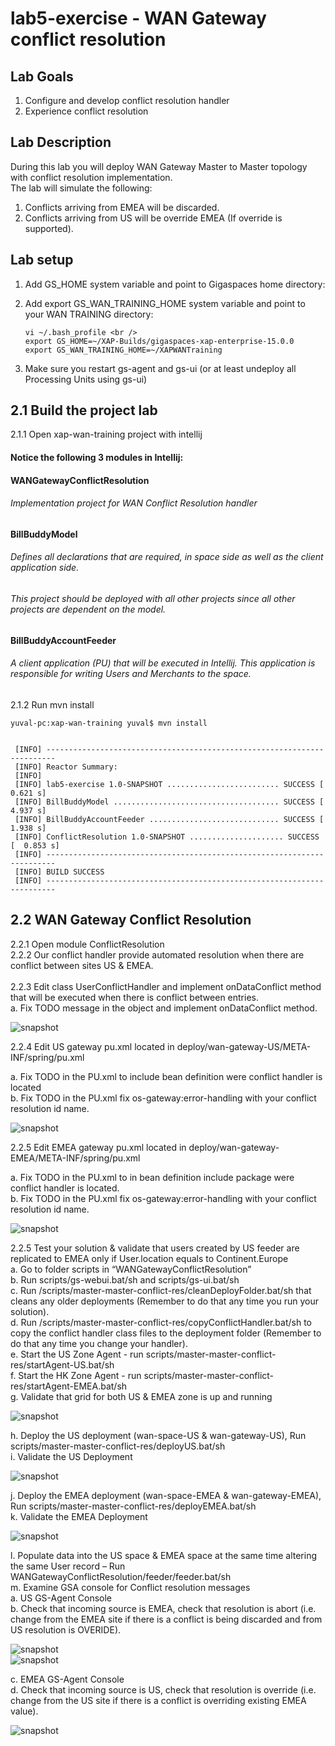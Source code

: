 # lab5-exercise - WAN Gateway conflict resolution

## Lab Goals
1. Configure and develop conflict resolution handler <br />
2. Experience conflict resolution <br />


## Lab Description
During this lab you will deploy WAN Gateway Master to Master topology with conflict resolution implementation. <br />
The lab will simulate the following: <br />
1. Conflicts arriving from EMEA will be discarded. <br />
2. Conflicts arriving from US will be override EMEA (If override is supported). <br />

## Lab setup
1.  Add GS_HOME system variable and point to Gigaspaces home directory: <br />
2.  Add export GS_WAN_TRAINING_HOME system variable and point to your WAN TRAINING directory: <br />

        vi ~/.bash_profile <br />
        export GS_HOME=~/XAP-Builds/gigaspaces-xap-enterprise-15.0.0
        export GS_WAN_TRAINING_HOME=~/XAPWANTraining
                               
3.  Make sure you restart gs-agent and gs-ui (or at least undeploy all Processing Units using gs-ui)
    
## 2.1	Build the project lab

2.1.1  Open xap-wan-training project with intellij <br />

#### Notice the following 3 modules in Intellij: ####


#### WANGatewayConflictResolution #####
###### Implementation project for WAN Conflict Resolution handler

#### BillBuddyModel #####
###### Defines all declarations that are required, in space side as well as the client application side.
###### This project should be deployed with all other projects since all other projects are dependent on the model. <br />

#### BillBuddyAccountFeeder #####
###### A client application (PU) that will be executed in Intellij. This application is responsible for writing Users and Merchants to the space. <br />

       
2.1.2 Run mvn install <br />

    yuval-pc:xap-wan-training yuval$ mvn install
    
    
     [INFO] ------------------------------------------------------------------------
     [INFO] Reactor Summary:
     [INFO] 
     [INFO] lab5-exercise 1.0-SNAPSHOT ......................... SUCCESS [  0.621 s]
     [INFO] BillBuddyModel ..................................... SUCCESS [  4.937 s]
     [INFO] BillBuddyAccountFeeder ............................. SUCCESS [  1.938 s]
     [INFO] ConflictResolution 1.0-SNAPSHOT ..................... SUCCESS [  0.853 s]
     [INFO] ------------------------------------------------------------------------
     [INFO] BUILD SUCCESS
     [INFO] ------------------------------------------------------------------------



    
## 2.2  WAN Gateway Conflict Resolution

2.2.1	 Open module ConflictResolution <br />
2.2.2	 Our conflict handler provide automated resolution when there are conflict between sites US & EMEA.  <br />        
2.2.3	Edit class UserConflictHandler and implement onDataConflict method that will be executed when there is conflict between entries. <br />
    a. Fix TODO message in the object and implement onDataConflict method. <br />

![snapshot](Pictures/Picture1.png) <br />


2.2.4	Edit US gateway pu.xml located in deploy/wan-gateway-US/META-INF/spring/pu.xml <br />
 
a.	Fix TODO in the PU.xml to include bean definition were conflict handler is located <br />
b.	Fix TODO in the PU.xml fix os-gateway:error-handling with your conflict resolution id name. <br />

![snapshot](Pictures/Picture2.png) <br />

2.2.5	Edit EMEA gateway pu.xml located in deploy/wan-gateway-EMEA/META-INF/spring/pu.xml <br />
 
a.	Fix TODO in the PU.xml to in bean definition include package were conflict handler is located. <br />
b.	Fix TODO in the PU.xml fix os-gateway:error-handling with your conflict resolution id name. <br />

![snapshot](Pictures/Picture3.png) <br />

2.2.5	Test your solution & validate that users created by US feeder are replicated to EMEA only if User.location equals to Continent.Europe <br />
a.	Go to folder scripts in “WANGatewayConflictResolution” <br />
b.	Run scripts/gs-webui.bat/sh and scripts/gs-ui.bat/sh <br />
c.	Run /scripts/master-master-conflict-res/cleanDeployFolder.bat/sh that cleans any older deployments (Remember to do that any time you run your solution).  <br />
d.	Run /scripts/master-master-conflict-res/copyConflictHandler.bat/sh to copy the conflict handler class files to the deployment folder (Remember to do that any time you change your handler).    
e.	Start the US Zone Agent - run scripts/master-master-conflict-res/startAgent-US.bat/sh <br />
f.	Start the HK Zone Agent  - run scripts/master-master-conflict-res/startAgent-EMEA.bat/sh <br />
g.	Validate that grid for both US & EMEA zone is up and running <br />

![snapshot](Pictures/Picture4.png) <br />


h.	Deploy the US deployment (wan-space-US & wan-gateway-US), Run scripts/master-master-conflict-res/deployUS.bat/sh <br />
i.	Validate the US Deployment <br />

![snapshot](Pictures/Picture5.png) <br />

j.	Deploy the EMEA deployment (wan-space-EMEA & wan-gateway-EMEA), Run scripts/master-master-conflict-res/deployEMEA.bat/sh <br />
k.	Validate the EMEA Deployment <br />

![snapshot](Pictures/Picture6.png) <br />

l.	Populate data into the US space & EMEA space at the same time altering the same User record – Run WANGatewayConflictResolution/feeder/feeder.bat/sh <br />
m.	Examine GSA console for Conflict resolution messages <br />
    a.	US GS-Agent Console <br />
    b.	Check that incoming source is EMEA, check that resolution is abort (i.e. change from the EMEA site if there is a conflict is being discarded and from US resolution is OVERIDE). <br />


![snapshot](Pictures/Picture7.png) <br />
![snapshot](Pictures/Picture8.png) <br />

   c.   EMEA GS-Agent Console <br />
   d.	Check that incoming source is US, check that resolution is override (i.e. change from the US site if there is a conflict is overriding existing EMEA value).

![snapshot](Pictures/Picture9.png) <br />